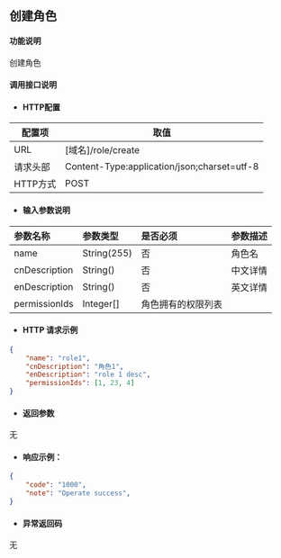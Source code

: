 ## 创建角色

#### 功能说明
创建角色


#### 调用接口说明

* #### HTTP配置

| 配置项 | 取值 |
| --- | --- |
| URL | \[域名\]/role/create|
| 请求头部 | Content-Type:application/json;charset=utf-8 |
| HTTP方式 | POST|

* #### 输入参数说明

| 参数名称 | 参数类型 | 是否必须 | 参数描述 |
| :--- | :--- | :--- | :--- |
|name |String\(255\) | 否 | 角色名|
| cnDescription|String\(\) | 否 | 中文详情|
| enDescription| String\(\)| 否 | 英文详情|
|permissionIds|Integer[]|角色拥有的权限列表|



* #### HTTP 请求示例

```json
{
	"name": "role1",
	"cnDescription": "角色1",
	"enDescription": "role 1 desc",
	"permissionIds": [1, 23, 4]
}
```


* #### 返回参数
无


* #### 响应示例：

```json
{
    "code": "1000",
    "note": "Operate success",
}
```
* #### 异常返回码
无






